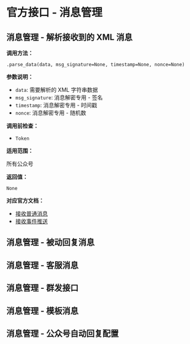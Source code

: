 # 官方接口 - 消息管理

## 消息管理 - 解析接收到的 XML 消息

**调用方法：**

`.parse_data(data, msg_signature=None, timestamp=None, nonce=None)`

**参数说明：**

* `data`: 需要解析的 XML 字符串数据
* `msg_signature`: 消息解密专用 - 签名
* `timestamp`: 消息解密专用 - 时间戳
* `nonce`: 消息解密专用 - 随机数

**调用前检查：**

* `Token`

**适用范围：**

所有公众号

**返回值：**

`None`

**对应官方文档：**

* [接收普通消息](http://mp.weixin.qq.com/wiki/17/f298879f8fb29ab98b2f2971d42552fd.html)
* [接收事件推送](http://mp.weixin.qq.com/wiki/7/9f89d962eba4c5924ed95b513ba69d9b.html)

## 消息管理 - 被动回复消息

## 消息管理 - 客服消息

## 消息管理 - 群发接口

## 消息管理 - 模板消息

## 消息管理 - 公众号自动回复配置



